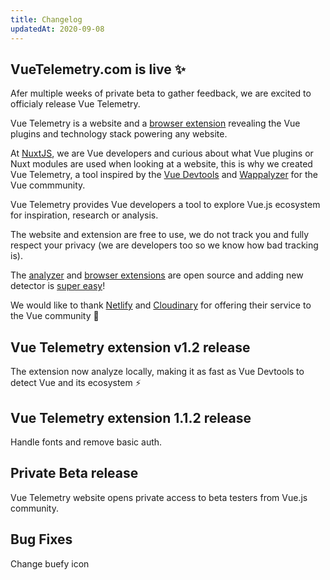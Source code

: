 ```yaml
---
title: Changelog
updatedAt: 2020-09-08
---
```


<changelog-item project="website" date="2020-09-08">

## VueTelemetry.com is live ✨

Afer multiple weeks of private beta to gather feedback, we are excited to officialy release Vue Telemetry.

Vue Telemetry is a website and a [browser extension](/extensions) revealing the Vue plugins and technology stack powering any website.

At [NuxtJS](https://nuxtjs.org), we are Vue developers and curious about what Vue plugins or Nuxt modules are used when looking at a website, this is why we created Vue Telemetry, a tool inspired by the [Vue Devtools](https://github.com/vuejs/vue-devtools) and [Wappalyzer](https://www.wappalyzer.com) for the Vue commmunity.

Vue Telemetry provides Vue developers a tool to explore Vue.js ecosystem for inspiration, research or analysis.

The website and extension are free to use, we do not track you and fully respect your privacy (we are developers too so we know how bad tracking is).

The [analyzer](https://github.com/nuxt-company/vue-telemetry-analyzer) and [browser extensions](https://github.com/nuxt-company/vue-telemetry-extensions) are open source and adding new detector is [super easy](https://github.com/nuxt-company/vue-telemetry-analyzer/blob/master/detectors/plugins.json)!

We would like to thank [Netlify](https://www.netlify.com) and [Cloudinary](https://cloudinary.com) for offering their service to the Vue community 💚

</changelog-item>

<changelog-item project="extension" date="2020-09-07">

## Vue Telemetry extension v1.2 release

The extension now analyze locally, making it as fast as Vue Devtools to detect Vue and its ecosystem ⚡️ 

</changelog-item>

<changelog-item project="extension" date="2020-08-18">

## Vue Telemetry extension 1.1.2 release

Handle fonts and remove basic auth.

</changelog-item>

<changelog-item project="website" date="2020-08-09">

## Private Beta release

Vue Telemetry website opens private access to beta testers from Vue.js community.

</changelog-item>

<changelog-item project="analyzer" date="2020-07-22">

## Bug Fixes

Change buefy icon

</changelog-item>
